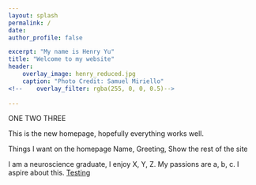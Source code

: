```yaml
---
layout: splash
permalink: /
date:
author_profile: false

excerpt: "My name is Henry Yu"
title: "Welcome to my website"
header:
    overlay_image: henry_reduced.jpg  
    caption: "Photo Credit: Samuel Miriello"
<!--    overlay_filter: rgba(255, 0, 0, 0.5)-->
    
---
```


ONE TWO THREE


This is the new homepage, hopefully everything works well. 

Things I want on the homepage 
Name, Greeting, Show the rest of the site 

I am a neuroscience graduate, I enjoy X, Y, Z. My passions are a, b, c. I aspire about this. 
[Testing](http://www.google.ca)




<!--

---
layout: splash
author_profile: false
---
-->

<!--
{% include base_path %}

<h3 class="archive__subtitle">{{ site.data.ui-text[site.locale].recent_posts }}</h3>

{% for post in paginator.posts %}
  {% include archive-single.html %}
{% endfor %}

{% include paginator.html %}
-->
